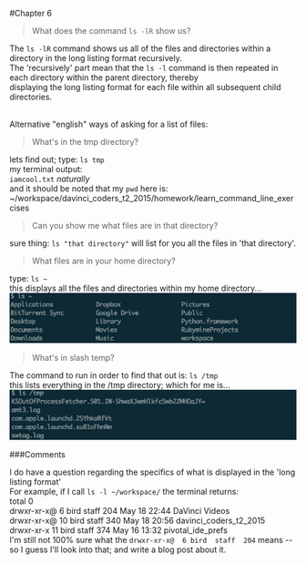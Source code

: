 #Chapter 6
<br/>
>What does the command `ls -lR` show us?

The `ls -lR` command shows us all of the files and directories within a directory in the long listing format recursively. <br/>
The 'recursively' part mean that the `ls -l` command is then repeated in each directory within the parent directory, thereby <br/>
displaying the long listing format for each file within all subsequent child directories.

<br/>
Alternative "english" ways of asking for a list of files:<br/>

>What's in the tmp directory?

lets find out; type: `ls tmp` <br/>
my terminal output:<br/>
`iamcool.txt` *naturally* <br/>
and it should be noted that my `pwd` here is: ~/workspace/davinci_coders_t2_2015/homework/learn_command_line_exercises

>Can you show me what files are in that directory?

sure thing: `ls "that directory"` will list for you all the files in 'that directory'.

>What files are in your home directory?

type: `ls ~` <br/>
this displays all the files and directories within my home directory...<br/>
![alt text](https://github.com/bradley2W1DL/learn_command_line_exercises/blob/master/pics/1__bash_ls~.png "bash for ls ~")

>What's in slash temp?

The command to run in order to find that out is: `ls /tmp` <br/>
this lists everything in the /tmp directory; which for me is... <br/>
![alt text](https://github.com/bradley2W1DL/learn_command_line_exercises/blob/master/pics/bash_ls_slash-tmp.png "bash for ls /tmp")

###Comments

I do have a question regarding the specifics of what is displayed in the 'long listing format' <br/>
For example, if I call `ls -l ~/workspace/` the terminal returns: <br/>
total 0 <br/>
drwxr-xr-x@  6 bird  staff  204 May 18 22:44 DaVinci Videos <br/>
drwxr-xr-x@ 10 bird  staff  340 May 18 20:56 davinci_coders_t2_2015 <br/>
drwxr-xr-x  11 bird  staff  374 May 16 13:32 pivotal_ide_prefs <br/>
I'm still not 100% sure what the `drwxr-xr-x@  6 bird  staff  204` means -- so I guess I'll look into that; and write a blog post about it. <br/>
<br/>
